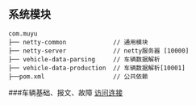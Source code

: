 ## 系统模块
~~~
com.muyu    
├── netty-common             // 通用模块
├── netty-server             // netty服务器 [10000]
├── vehicle-data-parsing     // 车辆数据解析 
├── vehicle-data-production  // 车辆数据解析[10001]
├──pom.xml                   // 公共依赖
~~~
###车辆基础、报文、故障
[访问连接](https://www.processon.com/view/link/6107b97f7d9c082e3b120eb2)
